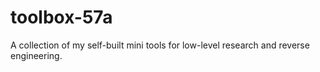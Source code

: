 # toolbox-57a
A collection of my self-built mini tools for low-level research and reverse engineering.
